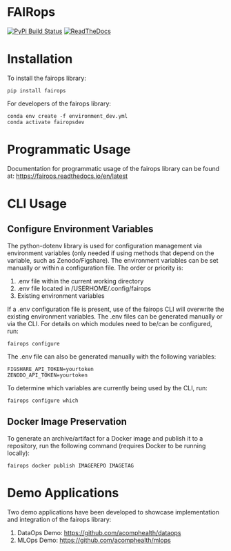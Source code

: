 # FAIRops
[![PyPi Build Status](https://github.com/acomphealth/fairops/actions/workflows/ci.yml/badge.svg)](https://pypi.org/project/fairops/)
[![ReadTheDocs](https://readthedocs.org/projects/fairops/badge/?version=latest)](https://fairops.readthedocs.io/en/latest/?badge=latest)

# Installation
To install the fairops library:
```
pip install fairops
```

For developers of the fairops library:
```
conda env create -f environment_dev.yml
conda activate fairopsdev
```

# Programmatic Usage
Documentation for programmatic usage of the fairops library can be found at: https://fairops.readthedocs.io/en/latest

# CLI Usage
## Configure Environment Variables
The python-dotenv library is used for configuration management via environment variables (only needed if using methods that depend on the variable, such as Zenodo/Figshare). The environment variables can be set manually or within a configuration file. The order or priority is:

1. .env file within the current working directory
2. .env file located in /USERHOME/.config/fairops
3. Existing environment variables

If a .env configuration file is present, use of the fairops CLI will overwrite the existing environment variables. The .env files can be generated manually or via the CLI. For details on which modules need to be/can be configured, run:
```
fairops configure
```

The .env file can also be generated manually with the following variables:
```
FIGSHARE_API_TOKEN=yourtoken
ZENODO_API_TOKEN=yourtoken
```

To determine which variables are currently being used by the CLI, run:
```
fairops configure which
```

## Docker Image Preservation
To generate an archive/artifact for a Docker image and publish it to a repository, run the following command (requires Docker to be running locally):
```
fairops docker publish IMAGEREPO IMAGETAG
```

# Demo Applications
Two demo applications have been developed to showcase implementation and integration of the fairops library:

1. DataOps Demo: https://github.com/acomphealth/dataops
2. MLOps Demo: https://github.com/acomphealth/mlops
